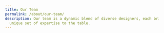 ```yaml
---
title: Our Team
permalink: /about/our-team/
description: Our team is a dynamic blend of diverse designers, each bringing a
  unique set of expertise to the table.
---
```

